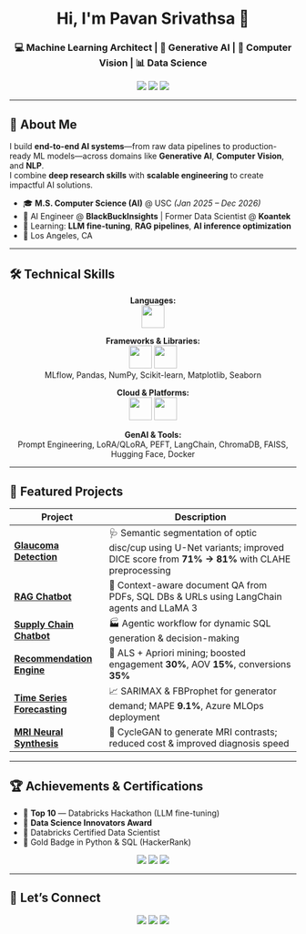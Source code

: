 <!-- Header -->
<h1 align="center">Hi, I'm Pavan Srivathsa 👋</h1>
<h3 align="center">💻 Machine Learning Architect | 🤖 Generative AI | 🎯 Computer Vision | 📊 Data Science</h3>

<p align="center">
  <a href="mailto:pavansri@usc.edu"><img src="https://img.shields.io/badge/Email-pavansri%40usc.edu-red?style=for-the-badge&logo=gmail" /></a>
  <a href="https://www.linkedin.com/in/pavan-srivathsa-ramesh-1a6342165/"><img src="https://img.shields.io/badge/LinkedIn-Connect-blue?style=for-the-badge&logo=linkedin" /></a>
  <a href="https://github.com/Pavan-Srivathsa"><img src="https://img.shields.io/badge/GitHub-Follow-black?style=for-the-badge&logo=github" /></a>
</p>

---

## 🚀 About Me
I build **end-to-end AI systems**—from raw data pipelines to production-ready ML models—across domains like **Generative AI**, **Computer Vision**, and **NLP**.  
I combine **deep research skills** with **scalable engineering** to create impactful AI solutions.

- 🎓 **M.S. Computer Science (AI)** @ USC *(Jan 2025 – Dec 2026)*
- 💼 AI Engineer @ **BlackBuckInsights** | Former Data Scientist @ **Koantek**
- 🌱 Learning: **LLM fine-tuning**, **RAG pipelines**, **AI inference optimization**
- 📍 Los Angeles, CA

---

## 🛠️ Technical Skills

<div align="center">

**Languages:**  
<img src="https://skillicons.dev/icons?i=python,pytorch,sqlite" height="40" />

**Frameworks & Libraries:**  
<img src="https://skillicons.dev/icons?i=tensorflow" height="40" /> <img src="https://skillicons.dev/icons?i=keras" height="40" />  
MLflow, Pandas, NumPy, Scikit-learn, Matplotlib, Seaborn

**Cloud & Platforms:**  
<img src="https://skillicons.dev/icons?i=azure,gcp,aws" height="40" /> <img src="https://skillicons.dev/icons?i=databricks" height="40" />

**GenAI & Tools:**  
Prompt Engineering, LoRA/QLoRA, PEFT, LangChain, ChromaDB, FAISS, Hugging Face, Docker

</div>

---

## 📌 Featured Projects

| Project | Description |
|---------|-------------|
| **[Glaucoma Detection](https://github.com/Pavan-Srivathsa/Glaucoma)** | 🩺 Semantic segmentation of optic disc/cup using U-Net variants; improved DICE score from **71% → 81%** with CLAHE preprocessing |
| **[RAG Chatbot](https://github.com/Pavan-Srivathsa/GenAI)** | 📄 Context-aware document QA from PDFs, SQL DBs & URLs using LangChain agents and LLaMA 3 |
| **[Supply Chain Chatbot](https://github.com/Pavan-Srivathsa)** | 🏭 Agentic workflow for dynamic SQL generation & decision-making |
| **[Recommendation Engine](https://github.com/Pavan-Srivathsa)** | 🛒 ALS + Apriori mining; boosted engagement **30%**, AOV **15%**, conversions **35%** |
| **[Time Series Forecasting](https://github.com/Pavan-Srivathsa)** | 📈 SARIMAX & FBProphet for generator demand; MAPE **9.1%**, Azure MLOps deployment |
| **[MRI Neural Synthesis](https://github.com/Pavan-Srivathsa)** | 🧠 CycleGAN to generate MRI contrasts; reduced cost & improved diagnosis speed |

---

## 🏆 Achievements & Certifications

- 🥇 **Top 10** — Databricks Hackathon (LLM fine-tuning)  
- 🥇 **Data Science Innovators Award**  
- 📜 Databricks Certified Data Scientist  
- 🥇 Gold Badge in Python & SQL (HackerRank)  

<p align="center">
  <img src="https://img.shields.io/badge/-Databricks%20Certified-red?style=for-the-badge&logo=databricks" />
  <img src="https://img.shields.io/badge/-HackerRank%20Gold%20Python-yellow?style=for-the-badge&logo=hackerrank" />
  <img src="https://img.shields.io/badge/-HackerRank%20Gold%20SQL-blue?style=for-the-badge&logo=hackerrank" />
</p>


---

## 🤝 Let’s Connect
<p align="center">
  <a href="mailto:pavansri@usc.edu"><img src="https://img.shields.io/badge/Email-me-red?style=flat&logo=gmail" /></a>
  <a href="https://www.linkedin.com/in/pavan-srivathsa-1a6342165/"><img src="https://img.shields.io/badge/LinkedIn-Connect-blue?style=flat&logo=linkedin" /></a>
  <a href="https://github.com/Pavan-Srivathsa"><img src="https://img.shields.io/badge/GitHub-Follow-black?style=flat&logo=github" /></a>
</p>
